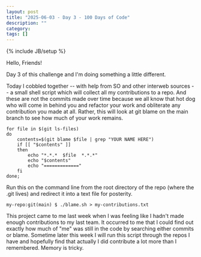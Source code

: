 ```yaml
---
layout: post
title: "2025-06-03 - Day 3 - 100 Days of Code"
description: ""
category: 
tags: []
---
```

{% include JB/setup %}

Hello, Friends!

Day 3 of this challenge and I'm doing something a little different.

Today I cobbled together -- with help from SO and other interweb sources -- a small shell script which will collect all my contributions to a repo. And these are not the commits made over time because we all know that hot dog who will come in behind you and refactor your work and obliterate any contribution you made at all. Rather, this will look at git blame on the main branch to see how much of your work remains.

```shell
for file in $(git ls-files)
do
    contents=$(git blame $file | grep "YOUR NAME HERE")
    if [[ "$contents" ]]
    then
        echo "*.*.*  $file  *.*.*"
        echo "$contents"
        echo "============="
    fi
done;
```

Run this on the command line from the root directory of the repo (where the .git lives) and redirect it into a text file for posterity.


```shell
my-repo:git(main) $ ./blame.sh > my-contributions.txt
```

This project came to me last week when I was feeling like I hadn't made enough contributions to my last team. It occurred to me that I could find out exactly how much of "me" was still in the code by searching either commits or blame. Sometime later this week I will run this script through the repos I have and hopefully find that actually I did contribute a lot more than I remembered. Memory is tricky.